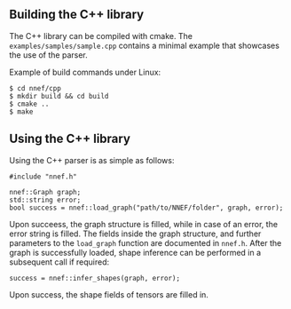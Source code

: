 
Building the C++ library
------------------------

The C++ library can be compiled with cmake.
The `examples/samples/sample.cpp` contains a minimal example that showcases the use of the parser.

Example of build commands under Linux:
````
$ cd nnef/cpp
$ mkdir build && cd build
$ cmake ..
$ make
````


Using the C++ library
---------------------

Using the C++ parser is as simple as follows:

```
#include "nnef.h"

nnef::Graph graph;
std::string error;
bool success = nnef::load_graph("path/to/NNEF/folder", graph, error);
```

Upon succeess, the graph structure is filled, while in case of an error, the error string is filled. The fields inside the graph structure, and further parameters to the `load_graph` function are documented in `nnef.h`. After the graph is successfully loaded, shape inference can be performed in a subsequent call if required:

```
success = nnef::infer_shapes(graph, error);
```

Upon success, the shape fields of tensors are filled in.
